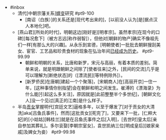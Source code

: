 - #inbox
    - 清代[中朝宗藩关系][嬗变](https://www.zhihu.com/pin/1365605866670960640)研究 #pt9-100
        - [南诏（白族）]的关系还是[现代考出来的]，[以前没人认为]是[据点汉人本地化]吧。
    - [燕山君][所处的时代]，明朝这边[刚好是][明孝宗]。虽然孝宗[在现今的口碑][每况愈下]（被方志远[称作弱智]），但他对[朝鲜的物产]确实不像祖先们一样[有那么大的兴趣]。从永乐到宣德，[明朝使者]一批批去朝鲜搜刮美女、宦官、工艺品和珍贵食材的现象在弘治年间[已经成为历史](https://www.zhihu.com/question/430823150/answer/1846639232)。 #pt9-99.99
        - 朝鲜和明朝的关系，比唐和新罗，宋元与高丽，有着本质的差别。简单来说，就是明跟朝鲜之间除了[使者往来]之外，[民间的交流]几乎是可以理解为[断绝状态]的（[漂流民][等特例除外]）。
        - [新罗侨民]在唐朝[建起一个个聚落]，[宋朝商人]在[高丽开京]一住一年，[这种事情你别指望]会在朝鲜和明之间发生。崔溥的《漂海录》为什么能[引起这么多关注]，原因就是[此前整整半个多世纪]，[朝鲜文化人]没一个见过[真正的江南]是什么样子。
    - 半岛[贡女](https://www.zhihu.com/question/463348493/answer/1926081384)掌握明代[宫廷文艺]逼格多年，以至于爆发了[对于贡女的大清洗]aka[吕鱼氏事件]，然而[这批贡女][死完了]，又要来下一批，[仁粹大妃]的[小姑姑][韩桂兰]就是在吕鱼氏事件之后[入明]，[去世时]皇太后[亲自参加其葬礼]。多尔衮娶[李朝宗室女]，袁世凯纳三位[明成皇后][娘家亲戚]及婢女为妾） #pt9-99.98
